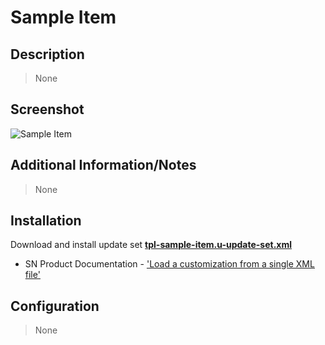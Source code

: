 # Sample Item

## Description

> None

## Screenshot

![Sample Item](https://raw.githubusercontent.com/platform-experience/portal-template-library/master/src/tpl-sample-item/images/tpl-sample-item.png)

## Additional Information/Notes

> None

## Installation

Download and install update set **[tpl-sample-item.u-update-set.xml](https://github.com/platform-experience/portal-template-library/blob/master/src/tpl-sample-item/tpl-sample-item.u-update-set.xml)**

* SN Product Documentation - ['Load a customization from a single XML file'](https://docs.servicenow.com/bundle/kingston-application-development/page/build/system-update-sets/task/t_SaveAnUpdateSetAsAnXMLFile.html)

## Configuration

> None
